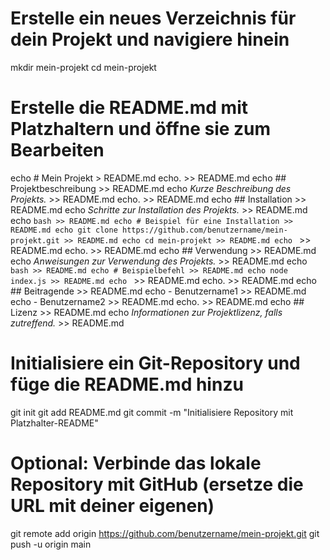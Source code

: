 # Erstelle ein neues Verzeichnis für dein Projekt und navigiere hinein
mkdir mein-projekt
cd mein-projekt

# Erstelle die README.md mit Platzhaltern und öffne sie zum Bearbeiten
echo # Mein Projekt > README.md
echo. >> README.md
echo ## Projektbeschreibung >> README.md
echo *Kurze Beschreibung des Projekts.* >> README.md
echo. >> README.md
echo ## Installation >> README.md
echo *Schritte zur Installation des Projekts.* >> README.md
echo ```bash >> README.md
echo # Beispiel für eine Installation >> README.md
echo git clone https://github.com/benutzername/mein-projekt.git >> README.md
echo cd mein-projekt >> README.md
echo ``` >> README.md
echo. >> README.md
echo ## Verwendung >> README.md
echo *Anweisungen zur Verwendung des Projekts.* >> README.md
echo ```bash >> README.md
echo # Beispielbefehl >> README.md
echo node index.js >> README.md
echo ``` >> README.md
echo. >> README.md
echo ## Beitragende >> README.md
echo - Benutzername1 >> README.md
echo - Benutzername2 >> README.md
echo. >> README.md
echo ## Lizenz >> README.md
echo *Informationen zur Projektlizenz, falls zutreffend.* >> README.md

# Initialisiere ein Git-Repository und füge die README.md hinzu
git init
git add README.md
git commit -m "Initialisiere Repository mit Platzhalter-README"

# Optional: Verbinde das lokale Repository mit GitHub (ersetze die URL mit deiner eigenen)
git remote add origin https://github.com/benutzername/mein-projekt.git
git push -u origin main
